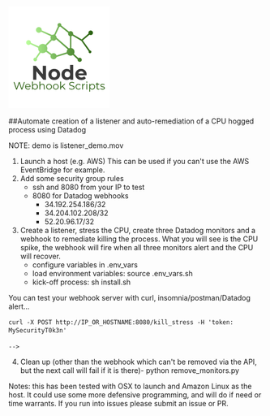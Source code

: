 ![Logo](https://github.com/aluzed/node-webhook-scripts/raw/master/logo.png "Node Webhook Scripts")

##Automate creation of a listener and auto-remediation of a CPU hogged process using Datadog 
  
NOTE: demo is listener_demo.mov  

1) Launch a host (e.g. AWS)  This can be used if you can't use the AWS EventBridge for example.
2) Add some security group rules
    * ssh and 8080 from your IP to test  
    * 8080 for Datadog webhooks 
      * 34.192.254.186/32  
      * 34.204.102.208/32  
      * 52.20.96.17/32  
3) Create a listener, stress the CPU, create three Datadog monitors and a webhook to remediate killing the process.
What you will see is the CPU spike, the webhook will fire when all three monitors alert and the CPU will recover.
    * configure variables in .env_vars 
    * load environment variables: source .env_vars.sh  
    * kick-off process: sh install.sh  

You can test your webhook server with curl, insomnia/postman/Datadog alert...

```
curl -X POST http://IP_OR_HOSTNAME:8080/kill_stress -H 'token: MySecurityT0k3n'

-->
```      

4) Clean up (other than the webhook which can't be removed via the API, but the next call will fail if it is there)- python remove_monitors.py

Notes: this has been tested with OSX to launch and Amazon Linux as the host.  It could use some more defensive programming, 
and will do if need or time warrants.  If you run into issues please submit an issue or PR. 